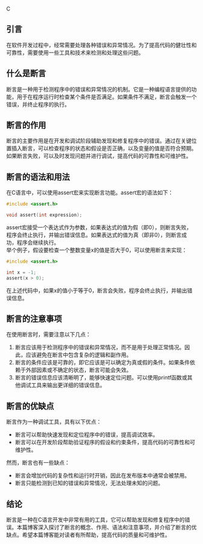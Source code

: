 C
<a name="xYNqs"></a>
## 引言
在软件开发过程中，经常需要处理各种错误和异常情况。为了提高代码的健壮性和可靠性，需要使用一些工具和技术来检测和处理这些问题。
<a name="Bwxwf"></a>
## 什么是断言
断言是一种用于检测程序中的错误和异常情况的机制。它是一种编程语言提供的功能，用于在程序运行时检查某个条件是否满足。如果条件不满足，断言会触发一个错误，并终止程序的执行。
<a name="O3cpO"></a>

## 断言的作用
断言的主要作用是在开发和调试阶段辅助发现和修复程序中的错误。通过在关键位置插入断言，可以检查程序的状态和假设是否正确，以及变量的值是否符合预期。如果断言失败，可以及时发现问题并进行调试，提高代码的可靠性和可维护性。
<a name="Qqv06"></a>
## 断言的语法和用法
在C语言中，可以使用assert宏来实现断言功能。assert宏的语法如下：
```c
#include <assert.h>

void assert(int expression);
```
assert宏接受一个表达式作为参数，如果表达式的值为假（即0），则断言失败，程序会终止执行，并输出错误信息。如果表达式的值为真（即非0），则断言成功，程序会继续执行。<br />举个例子，假设要检查一个整数变量x的值是否大于0，可以使用断言来实现：
```c
#include <assert.h>

int x = -1;
assert(x > 0);
```
在上述代码中，如果x的值小于等于0，断言会失败，程序会终止执行，并输出错误信息。

## 断言的注意事项
在使用断言时，需要注意以下几点：

1. 断言应该用于检测程序中的错误和异常情况，而不是用于处理正常情况。因此，应该避免在断言中包含复杂的逻辑和副作用。
2. 断言的条件应该是可靠的，即它应该是可以确定为真或假的条件。如果条件依赖于外部因素或不确定的状态，断言可能会失效。
3. 断言的错误信息应该清晰明了，能够快速定位问题。可以使用printf函数或其他调试工具来输出更详细的错误信息。
<a name="W6Wvm"></a>
## 断言的优缺点
断言作为一种调试工具，具有以下优点：

- 断言可以帮助快速发现和定位程序中的错误，提高调试效率。
- 断言可以在开发阶段帮助验证程序的假设和约束条件，提高代码的可靠性和可维护性。

然而，断言也有一些缺点：

- 断言会增加代码的复杂性和运行时开销，因此在发布版本中通常会被禁用。
- 断言只能检测到已知的错误和异常情况，无法处理未知的问题。
<a name="dfec1"></a>
## 结论
断言是一种在C语言开发中非常有用的工具，它可以帮助发现和修复程序中的错误。本篇博客深入探讨了断言的概念、作用、语法和注意事项，并介绍了断言的优缺点。希望本篇博客能对读者有所帮助，提高代码的质量和可维护性。
